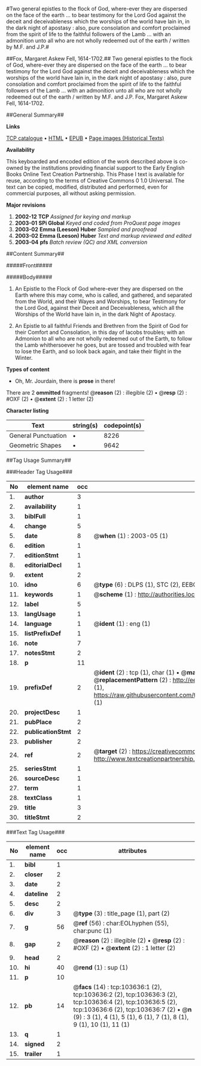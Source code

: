 #Two general epistles to the flock of God, where-ever they are dispersed on the face of the earth ... to bear testimony for the Lord God against the deceit and deceivableness which the worships of the world have lain in, in the dark night of apostasy : also, pure consolation and comfort proclaimed from the spirit of life to the faithful followers of the Lamb ... with an admonition unto all who are not wholly redeemed out of the earth / written by M.F. and J.P.#

##Fox, Margaret Askew Fell, 1614-1702.##
Two general epistles to the flock of God, where-ever they are dispersed on the face of the earth ... to bear testimony for the Lord God against the deceit and deceivableness which the worships of the world have lain in, in the dark night of apostasy : also, pure consolation and comfort proclaimed from the spirit of life to the faithful followers of the Lamb ... with an admonition unto all who are not wholly redeemed out of the earth / written by M.F. and J.P.
Fox, Margaret Askew Fell, 1614-1702.

##General Summary##

**Links**

[TCP catalogue](http://www.ota.ox.ac.uk/tcp/)  • 
[HTML](http://tei.it.ox.ac.uk/tcp/Texts-HTML/free/A41/A41071.html)  • 
[EPUB](http://tei.it.ox.ac.uk/tcp/Texts-EPUB/free/A41/A41071.epub) • 
[Page images (Historical Texts)](https://data.historicaltexts.jisc.ac.uk/view?pubId=eebo-15538492e&pageId=eebo-15538492e-103636-1)

**Availability**

This keyboarded and encoded edition of the
	       work described above is co-owned by the institutions
	       providing financial support to the Early English Books
	       Online Text Creation Partnership. This Phase I text is
	       available for reuse, according to the terms of Creative
	       Commons 0 1.0 Universal. The text can be copied,
	       modified, distributed and performed, even for
	       commercial purposes, all without asking permission.

**Major revisions**

1. __2002-12__ __TCP__ *Assigned for keying and markup*
1. __2003-01__ __SPi Global__ *Keyed and coded from ProQuest page images*
1. __2003-02__ __Emma (Leeson) Huber__ *Sampled and proofread*
1. __2003-02__ __Emma (Leeson) Huber__ *Text and markup reviewed and edited*
1. __2003-04__ __pfs__ *Batch review (QC) and XML conversion*

##Content Summary##

#####Front#####

#####Body#####

1. An Epistle to the Flock of God where-ever they are dispersed on the Earth where this may come, who is called, and gathered, and separated from the World, and their Wayes and Worships, to bear Testimony for the Lord God, against their Deceit and Deceivableness, which all the Worships of the World have lain in, in the dark Night of Apostacy.

1. An Epistle to all faithful Friends and Brethren from the Spirit of God for their Comfort and Consolation, in this day of Iacobs troubles; with an Admonion to all who are not wholly redeemed out of the Earth, to follow the Lamb whithersoever he goes, but are tossed and troubled with fear to lose the Earth, and so look back again, and take their flight in the Winter.

**Types of content**

  * Oh, Mr. Jourdain, there is **prose** in there!

There are 2 **ommitted** fragments! 
 @__reason__ (2) : illegible (2)  •  @__resp__ (2) : #OXF (2)  •  @__extent__ (2) : 1 letter (2)

**Character listing**


|Text|string(s)|codepoint(s)|
|---|---|---|
|General Punctuation|•|8226|
|Geometric Shapes|▪|9642|

##Tag Usage Summary##

###Header Tag Usage###

|No|element name|occ|attributes|
|---|---|---|---|
|1.|__author__|3||
|2.|__availability__|1||
|3.|__biblFull__|1||
|4.|__change__|5||
|5.|__date__|8| @__when__ (1) : 2003-05 (1)|
|6.|__edition__|1||
|7.|__editionStmt__|1||
|8.|__editorialDecl__|1||
|9.|__extent__|2||
|10.|__idno__|6| @__type__ (6) : DLPS (1), STC (2), EEBO-CITATION (1), OCLC (1), VID (1)|
|11.|__keywords__|1| @__scheme__ (1) : http://authorities.loc.gov/ (1)|
|12.|__label__|5||
|13.|__langUsage__|1||
|14.|__language__|1| @__ident__ (1) : eng (1)|
|15.|__listPrefixDef__|1||
|16.|__note__|7||
|17.|__notesStmt__|2||
|18.|__p__|11||
|19.|__prefixDef__|2| @__ident__ (2) : tcp (1), char (1)  •  @__matchPattern__ (2) : ([0-9\-]+):([0-9IVX]+) (1), (.+) (1)  •  @__replacementPattern__ (2) : http://eebo.chadwyck.com/downloadtiff?vid=$1&page=$2 (1), https://raw.githubusercontent.com/textcreationpartnership/Texts/master/tcpchars.xml#$1 (1)|
|20.|__projectDesc__|1||
|21.|__pubPlace__|2||
|22.|__publicationStmt__|2||
|23.|__publisher__|2||
|24.|__ref__|2| @__target__ (2) : https://creativecommons.org/publicdomain/zero/1.0/ (1), http://www.textcreationpartnership.org/docs/. (1)|
|25.|__seriesStmt__|1||
|26.|__sourceDesc__|1||
|27.|__term__|1||
|28.|__textClass__|1||
|29.|__title__|3||
|30.|__titleStmt__|2||


###Text Tag Usage###

|No|element name|occ|attributes|
|---|---|---|---|
|1.|__bibl__|1||
|2.|__closer__|2||
|3.|__date__|2||
|4.|__dateline__|2||
|5.|__desc__|2||
|6.|__div__|3| @__type__ (3) : title_page (1), part (2)|
|7.|__g__|56| @__ref__ (56) : char:EOLhyphen (55), char:punc (1)|
|8.|__gap__|2| @__reason__ (2) : illegible (2)  •  @__resp__ (2) : #OXF (2)  •  @__extent__ (2) : 1 letter (2)|
|9.|__head__|2||
|10.|__hi__|40| @__rend__ (1) : sup (1)|
|11.|__p__|10||
|12.|__pb__|14| @__facs__ (14) : tcp:103636:1 (2), tcp:103636:2 (2), tcp:103636:3 (2), tcp:103636:4 (2), tcp:103636:5 (2), tcp:103636:6 (2), tcp:103636:7 (2)  •  @__n__ (9) : 3 (1), 4 (1), 5 (1), 6 (1), 7 (1), 8 (1), 9 (1), 10 (1), 11 (1)|
|13.|__q__|1||
|14.|__signed__|2||
|15.|__trailer__|1||
